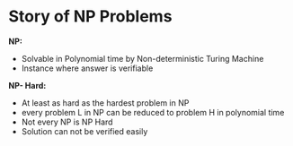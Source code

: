 <h1> Story of NP Problems</h1>

**NP:**

+ Solvable in Polynomial time by Non-deterministic Turing Machine
+ Instance where answer is verifiable

**NP- Hard:**

+ At least as hard as the hardest problem in NP
+ every problem L in NP can be reduced to problem H in polynomial time
+ Not every NP is NP Hard
+ Solution can not be verified easily
